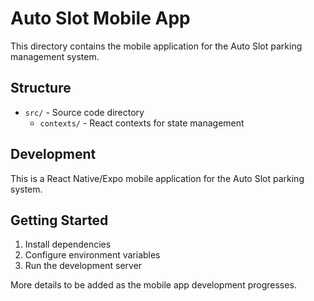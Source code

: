 # Auto Slot Mobile App

This directory contains the mobile application for the Auto Slot parking management system.

## Structure

- `src/` - Source code directory
  - `contexts/` - React contexts for state management

## Development

This is a React Native/Expo mobile application for the Auto Slot parking system.

## Getting Started

1. Install dependencies
2. Configure environment variables
3. Run the development server

More details to be added as the mobile app development progresses. 